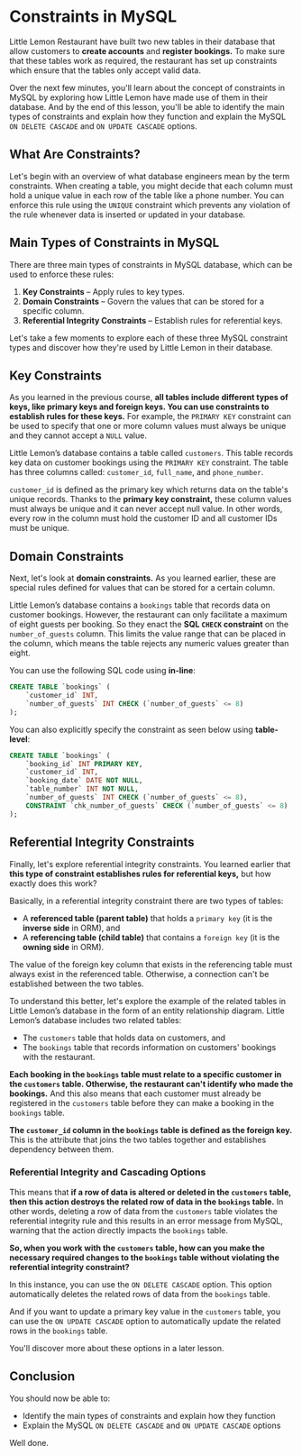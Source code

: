 # **Constraints in MySQL**

Little Lemon Restaurant have built two new tables in their database that allow customers to **create accounts** and **register bookings.** To make sure that these tables work as required, the restaurant has set up constraints which ensure that the tables only accept valid data.

Over the next few minutes, you'll learn about the concept of constraints in MySQL by exploring how Little Lemon have made use of them in their database. And by the end of this lesson, you'll be able to identify the main types of constraints and explain how they function and explain the MySQL `ON DELETE CASCADE` and `ON UPDATE CASCADE` options.

## **What Are Constraints?**

Let's begin with an overview of what database engineers mean by the term constraints. When creating a table, you might decide that each column must hold a unique value in each row of the table like a phone number. You can enforce this rule using the `UNIQUE` constraint which prevents any violation of the rule whenever data is inserted or updated in your database.

## **Main Types of Constraints in MySQL**

There are three main types of constraints in MySQL database, which can be used to enforce these rules:

1. **Key Constraints** – Apply rules to key types.
2. **Domain Constraints** – Govern the values that can be stored for a specific column.
3. **Referential Integrity Constraints** – Establish rules for referential keys.

Let's take a few moments to explore each of these three MySQL constraint types and discover how they're used by Little Lemon in their database.

## **Key Constraints**

As you learned in the previous course, **all tables include different types of keys, like primary keys and foreign keys. You can use constraints to establish rules for these keys.** For example, the `PRIMARY KEY` constraint can be used to specify that one or more column values must always be unique and they cannot accept a `NULL` value.

Little Lemon’s database contains a table called `customers`. This table records key data on customer bookings using the `PRIMARY KEY` constraint. The table has three columns called: `customer_id`, `full_name`, and `phone_number`.

`customer_id` is defined as the primary key which returns data on the table's unique records. Thanks to the **primary key constraint,** these column values must always be unique and it can never accept null value. In other words, every row in the column must hold the customer ID and all customer IDs must be unique.

## **Domain Constraints**

Next, let's look at **domain constraints.** As you learned earlier, these are special rules defined for values that can be stored for a certain column.

Little Lemon’s database contains a `bookings` table that records data on customer bookings. However, the restaurant can only facilitate a maximum of eight guests per booking. So they enact the **SQL `CHECK` constraint** on the `number_of_guests` column. This limits the value range that can be placed in the column, which means the table rejects any numeric values greater than eight.

You can use the following SQL code using **in-line**:

```sql
CREATE TABLE `bookings` (
    `customer_id` INT,
    `number_of_guests` INT CHECK (`number_of_guests` <= 8)
);
```

You can also explicitly specify the constraint as seen below using **table-level**:

```sql
CREATE TABLE `bookings` (
    `booking_id` INT PRIMARY KEY,
    `customer_id` INT,
    `booking_date` DATE NOT NULL,
    `table_number` INT NOT NULL,
    `number_of_guests` INT CHECK (`number_of_guests` <= 8),
    CONSTRAINT `chk_number_of_guests` CHECK (`number_of_guests` <= 8)
);
```

## **Referential Integrity Constraints**

Finally, let's explore referential integrity constraints. You learned earlier that **this type of constraint establishes rules for referential keys,** but how exactly does this work?

Basically, in a referential integrity constraint there are two types of tables:

- A **referenced table (parent table)** that holds a `primary key` (it is the **inverse side** in ORM), and
- A **referencing table (child table)** that contains a `foreign key` (it is the **owning side** in ORM).

The value of the foreign key column that exists in the referencing table must always exist in the referenced table. Otherwise, a connection can't be established between the two tables.

To understand this better, let's explore the example of the related tables in Little Lemon’s database in the form of an entity relationship diagram. Little Lemon’s database includes two related tables:

- The `customers` table that holds data on customers, and
- The `bookings` table that records information on customers' bookings with the restaurant.

**Each booking in the `bookings` table must relate to a specific customer in the `customers` table. Otherwise, the restaurant can't identify who made the bookings.** And this also means that each customer must already be registered in the `customers` table before they can make a booking in the `bookings` table.

**The `customer_id` column in the `bookings` table is defined as the foreign key.** This is the attribute that joins the two tables together and establishes dependency between them.

### **Referential Integrity and Cascading Options**

This means that **if a row of data is altered or deleted in the `customers` table, then this action destroys the related row of data in the `bookings` table.** In other words, deleting a row of data from the `customers` table violates the referential integrity rule and this results in an error message from MySQL, warning that the action directly impacts the `bookings` table.

**So, when you work with the `customers` table, how can you make the necessary required changes to the `bookings` table without violating the referential integrity constraint?**

In this instance, you can use the `ON DELETE CASCADE` option. This option automatically deletes the related rows of data from the `bookings` table.

And if you want to update a primary key value in the `customers` table, you can use the `ON UPDATE CASCADE` option to automatically update the related rows in the `bookings` table.

You'll discover more about these options in a later lesson.

## **Conclusion**

You should now be able to:
- Identify the main types of constraints and explain how they function
- Explain the MySQL `ON DELETE CASCADE` and `ON UPDATE CASCADE` options

Well done.
